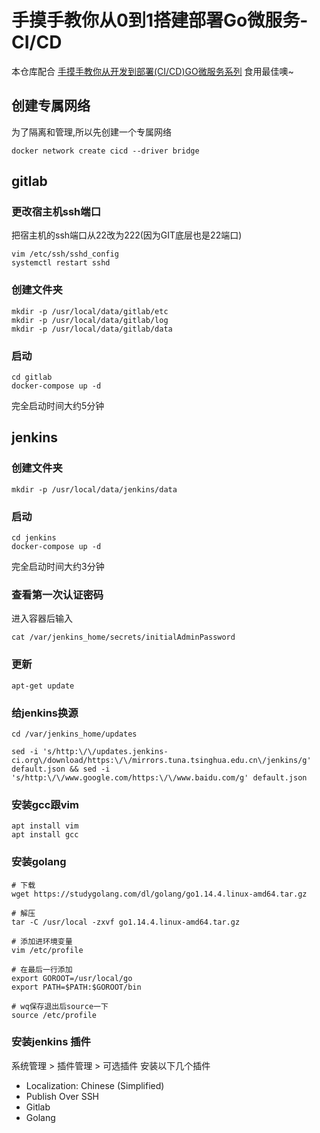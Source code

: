 # 手摸手教你从0到1搭建部署Go微服务-CI/CD

本仓库配合 [手摸手教你从开发到部署(CI/CD)GO微服务系列](https://www.guaosi.com/2020/07/05/go-microservice-series-from-development-to-deployment-introduction-contents/) 食用最佳噢~

## 创建专属网络

为了隔离和管理,所以先创建一个专属网络
```
docker network create cicd --driver bridge
```

## gitlab

### 更改宿主机ssh端口

把宿主机的ssh端口从22改为222(因为GIT底层也是22端口)

```
vim /etc/ssh/sshd_config
systemctl restart sshd
```

### 创建文件夹

```
mkdir -p /usr/local/data/gitlab/etc
mkdir -p /usr/local/data/gitlab/log
mkdir -p /usr/local/data/gitlab/data
```

### 启动

```
cd gitlab
docker-compose up -d
```

完全启动时间大约5分钟

## jenkins

### 创建文件夹
```
mkdir -p /usr/local/data/jenkins/data
```

### 启动
```
cd jenkins
docker-compose up -d
```
完全启动时间大约3分钟

### 查看第一次认证密码
进入容器后输入
```
cat /var/jenkins_home/secrets/initialAdminPassword
```
### 更新
```
apt-get update
```
### 给jenkins换源
```
cd /var/jenkins_home/updates

sed -i 's/http:\/\/updates.jenkins-ci.org\/download/https:\/\/mirrors.tuna.tsinghua.edu.cn\/jenkins/g' default.json && sed -i 's/http:\/\/www.google.com/https:\/\/www.baidu.com/g' default.json
```

### 安装gcc跟vim
```
apt install vim
apt install gcc
```

### 安装golang
```
# 下载
wget https://studygolang.com/dl/golang/go1.14.4.linux-amd64.tar.gz

# 解压
tar -C /usr/local -zxvf go1.14.4.linux-amd64.tar.gz

# 添加进环境变量
vim /etc/profile

# 在最后一行添加
export GOROOT=/usr/local/go
export PATH=$PATH:$GOROOT/bin

# wq保存退出后source一下
source /etc/profile
```

### 安装jenkins 插件
系统管理 > 插件管理 > 可选插件
安装以下几个插件
- Localization: Chinese (Simplified)
- Publish Over SSH
- Gitlab
- Golang
